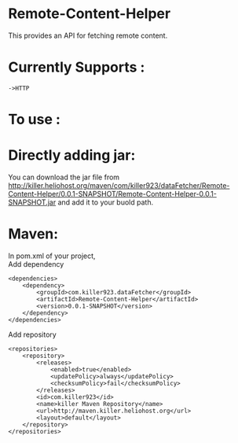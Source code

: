 Remote-Content-Helper
=====================
This provides an API for fetching remote content.

Currently Supports : 
=====================
	
	->HTTP
	

To use :
=====================

Directly adding jar:
============
You can download the jar file from http://killer.heliohost.org/maven/com/killer923/dataFetcher/Remote-Content-Helper/0.0.1-SNAPSHOT/Remote-Content-Helper-0.0.1-SNAPSHOT.jar
and add it to your buold path.

Maven:
============
In pom.xml of your project, <br>
Add dependency

	<dependencies> 
		<dependency>
			<groupId>com.killer923.dataFetcher</groupId>
			<artifactId>Remote-Content-Helper</artifactId>
			<version>0.0.1-SNAPSHOT</version>
		</dependency>
	</dependencies>

Add repository 

	<repositories>
		<repository>
			<releases>
				<enabled>true</enabled>
				<updatePolicy>always</updatePolicy>
				<checksumPolicy>fail</checksumPolicy>
			</releases>
			<id>com.killer923</id>
			<name>killer Maven Repository</name>
			<url>http://maven.killer.heliohost.org</url>
			<layout>default</layout>
		</repository>
	</repositories>
